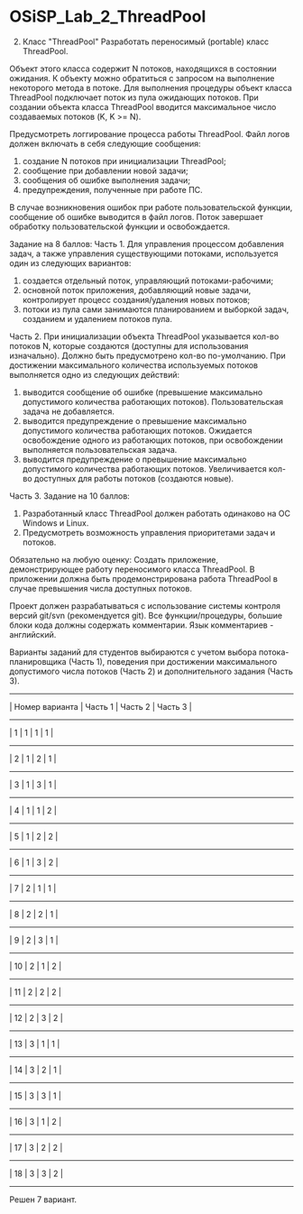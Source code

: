 # OSiSP_Lab_2_ThreadPool

2. Класс "ThreadPool"
Разработать переносимый (portable) класс ThreadPool.

Объект этого класса содержит N потоков, находящихся в состоянии ожидания. К объекту можно обратиться с запросом на 
выполнение некоторого метода в потоке.  Для выполнения процедуры объект класса ThreadPool подключает 
поток из пула ожидающих потоков. При создании объекта класса ThreadPool вводится максимальное число создаваемых потоков (K, K >= N).

Предусмотреть логгирование процесса работы ThreadPool. Файл логов должен включать в себя следующие сообщения:
1) создание N потоков при инициализации ThreadPool;
2) сообщение при добавлении новой задачи;
3) сообщения об ошибке выполнения задачи;
4) предупреждения, полученные при работе ПС.

В случае возникновения ошибок при работе пользовательской функции, сообщение об ошибке выводится в файл логов. Поток завершает обработку пользовательской функции и освобождается.

Задание на 8 баллов:
Часть 1.
Для управления процессом добавления задач, а также управления существующими потоками, используется один из следующих вариантов:
1) создается отдельный поток, управляющий потоками-рабочими;
2) основной поток приложения, добавляющий новые задачи, контролирует процесс создания/удаления новых потоков;
3) потоки из пула сами занимаются планированием и выборкой задач, созданием и удалением потоков пула.

Часть 2.
При инициализации объекта ThreadPool указывается кол-во потоков N, которые создаются (доступны для использования изначально). Должно быть предусмотрено кол-во по-умолчанию.
При достижении максимального количества используемых потоков выполняется одно из следующих действий:
1) выводится сообщение об ошибке (превышение максимально допустимого количества работающих потоков). Пользовательская задача не добавляется.
2) выводится предупреждение о превышение максимально допустимого количества работающих потоков. Ожидается освобождение одного из работающих потоков, при освобождении выполняется пользовательская задача.
3) выводится предупреждение о превышение максимально допустимого количества работающих потоков. Увеличивается кол-во доступных для работы потоков (создаются новые).

Часть 3.
Задание на 10 баллов:
1) Разработанный класс ThreadPool должен работать одинаково на ОС Windows и Linux.
2) Предусмотреть возможность управления приоритетами задач и потоков.

Обязательно на любую оценку:
Создать приложение, демонстрирующее работу переносимого класса ThreadPool. В приложении должна быть продемонстрирована работа ThreadPool в случае превышения числа доступных потоков.  

Проект должен разрабатываться с использование системы контроля версий git/svn (рекомендуется git).
Все функции/процедуры, большие блоки кода должны содержать комментарии. Язык комментариев - английский.

Варианты заданий для студентов выбираются с учетом выбора потока-планировщика (Часть 1), поведения при достижении максимального допустимого числа потоков (Часть 2) и дополнительного задания (Часть 3).
__________________________________________________________
|  Номер варианта    |  Часть 1  | Часть 2   |  Часть 3  |
__________________________________________________________
|         1          |     1     |     1     |     1     |
__________________________________________________________
|         2          |     1     |     2     |     1     |
__________________________________________________________
|         3          |     1     |     3     |     1     |
__________________________________________________________
|         4          |     1     |     1     |     2     |
__________________________________________________________
|         5          |     1     |     2     |     2     |
__________________________________________________________
|         6          |     1     |     3     |     2     |
__________________________________________________________
|         7          |     2     |     1     |     1     |
__________________________________________________________
|         8          |     2     |     2     |     1     |
__________________________________________________________
|         9          |     2     |     3     |     1     |
__________________________________________________________
|        10          |     2     |     1     |     2     |
__________________________________________________________
|        11          |     2     |     2     |     2     |
__________________________________________________________
|        12          |     2     |     3     |     2     |
__________________________________________________________
|        13          |     3     |     1     |     1     |
__________________________________________________________
|        14          |     3     |     2     |     1     |
__________________________________________________________
|        15          |     3     |     3     |     1     |
__________________________________________________________
|        16          |     3     |     1     |     2     |
__________________________________________________________
|        17          |     3     |     2     |     2     |
__________________________________________________________
|        18          |     3     |     3     |     2     |
__________________________________________________________

Решен 7 вариант.
